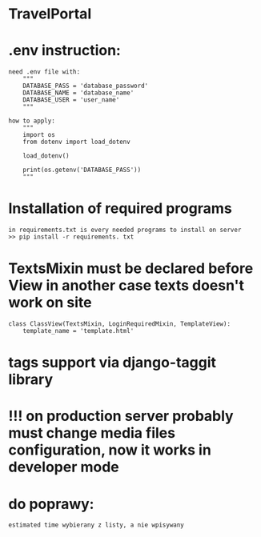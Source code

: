 # TravelPortal

# .env instruction:

    need .env file with:
        """
        DATABASE_PASS = 'database_password'
        DATABASE_NAME = 'database_name'
        DATABASE_USER = 'user_name'
        """

    how to apply:
        """
        import os
        from dotenv import load_dotenv
        
        load_dotenv()
        
        print(os.getenv('DATABASE_PASS'))
        """

# Installation of required programs
    in requirements.txt is every needed programs to install on server
    >> pip install -r requirements. txt 

# TextsMixin must be declared before View in another case texts doesn't work on site
    class ClassView(TextsMixin, LoginRequiredMixin, TemplateView):
        template_name = 'template.html'

# tags support via django-taggit library

# !!! on production server probably must change media files configuration, now it works in developer mode


# do poprawy:
    estimated time wybierany z listy, a nie wpisywany

